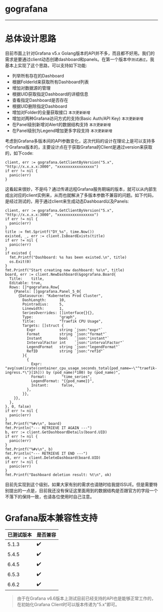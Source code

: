 # gografana
---

# 总体设计思路

目前市面上针对Grafana v5.x Golang版本的API并不多，而且都不好用。我们的需求是要通过client动态创建dashboard和panels。在第一个版本中`测试通过`，我基本上实现了这个思路，可以支持如下功能:

- 列举所有存在的Dashboard
- 根据FolderId来获取所有Dashboard列表
- 增加对数据源的管理
- 根据UID获取指定Dashboard的详细信息
- 查看指定Dashboard是否存在
- 根据UID删除指定Dashboard
- 增加对Folder的全量获取接口 `本次更新新增`
- 增加对两种Grafana访问方式的支持(Basic Auth/API Key)  `本次更新新增`
- 在Panel级别新增对Alert的数据结构支持 `本次更新新增`
- 在Panel级别为Legend增加更多字段支持 `本次更新新增`


考虑到Grafana多版本间的API参数变化，这次代码的设计在理论上是可以支持多个Grafana版本的，主要设计点在于获取Grafana的Client是通过version来获取的，如下code:
```golang
client, err := gografana.GetClientByVersion("5.x", "http://x.x.x.x:3000", "xxxxxxxxxxxxxxxxx")
if err != nil {
  panic(err)
}
```

这看起来很妙，不是吗？通过传递远程Grafana服务期端的版本，就可以从内部生成出对应的client实例来，从而也就解决了多版本参数不兼容的问题。如下代码，是经过测试的，用于通过client来生成动态Dashboard以及Panels:

```golang
client, err := gografana.GetClientByVersion("5.x", "http://x.x.x.x:3000", "xxxxxxxxxxxxxxxxx")
if err != nil {
  panic(err)
}
title := fmt.Sprintf("DY_%s", time.Now())
existed, _, err := client.IsBoardExists(title)
if err != nil {
  panic(err)
}
if existed {
  fmt.Printf("Dashboard: %s has been existed.\n", title)
  os.Exit(0)
}
fmt.Printf("Start creating new dashboard: %s\n", title)
board, err := client.NewDashboard(&gografana.Board{
  Title:    title,
  Editable: true,
  Rows: []*gografana.Row{
    {Panels: []gografana.Panel_5_0{
      {Datasource: "Kubernetes Prod Cluster",
        DashLength:      10,
        Pointradius:     5,
        Linewidth:       1,
        SeriesOverrides: []interface{}{},
        Type:            "graph",
        Title:           "Traefik CPU Usage",
        Targets: []struct {
          Expr           string `json:"expr"`
          Format         string `json:"format"`
          Instant        bool   `json:"instant"`
          IntervalFactor int    `json:"intervalFactor"`
          LegendFormat   string `json:"legendFormat"`
          RefID          string `json:"refId"`
        }{
          {
            Expr:         "avg(sum(irate(container_cpu_usage_seconds_total{pod_name=~\"^traefik-ingress.*\"}[1h])) by (pod_name)*100) by (pod_name)",
            Format:       "time_series",
            LegendFormat: "{{pod_name}}",
            Instant:      false,
          },
        }},
    }},
  },
}, 0, false)
if err != nil {
  panic(err)
}
fmt.Printf("%#v\n", board)
fmt.Println("--- RETRIEVE IT AGAIN ---")
b, err := client.GetDashboardDetails(board.UID)
if err != nil {
  panic(err)
}
fmt.Printf("%#v\n", b)
fmt.Println("--- RETRIEVE IT END ---")
ok, err := client.DeleteDashboard(board.UID)
if err != nil {
  panic(err)
}
fmt.Printf("Dashboard deletion result: %t\n", ok)
```
目前先实现到这个级别，如果大家有别的需求也请随时给我提ISSUE。但是需要特别提出的一点是，目前我还没有保证这里面用到的数据结构是否跟官方的字段一个不落下的保持一致，也请各位使用时自己注意。

# Grafana版本兼容性支持
|已测试版本|是否兼容|
|---|---|
|5.1.3|✔️|
|5.4.5|✔️|
|6.4.5|✔️|
|6.5.3|✔️|
|6.6.2|✔️|

> 由于在Grafana v6.6版本上测试目前已经支持的API也是能够正常工作的，在初始化Grafana Client时可以版本传递为"5.x"即可。
